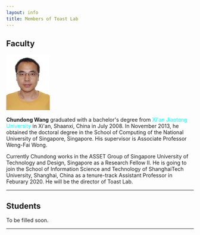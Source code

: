 ```yaml
---
layout: info
title: Members of Toast Lab
---
```


<h2><a name="/people/faculty">Faculty</a></h2>
<div class="news-row-left"><img src="./photos/wangc.jpg" height="150" alt="" /></div>
<div class="news-row-right2" id="prof">
<p><strong>Chundong Wang</strong> graduated with a bachelor's degree from <a href="http://www.xjtu.edu.cn/" style="text-decoration: none;" target="_blank"><font color="cyan">Xi'an Jiaotong University</font></a> in Xi'an, Shaanxi, China in July 2008. In November 2013, he obtained the doctoral degree in <a href="https://www.comp.nus.edu.sg/" style="text-decoration: none;" target="_blank"> the School of Computing</a> of <a href="http://www.nus.edu.sg/" style="text-decoration: none;" target="_blank">the National University of Singapore</a>, Singapore. His supervisor is Associate Professor <a href="https://www.comp.nus.edu.sg/~wongwf/" style="text-decoration: none;" target="_blank">Weng-Fai Wong</a>.</p>

<p>Currently Chundong works in the <a href="https://asset-group.github.io/" style="text-decoration: none;" target="_blank">ASSET Group</a> of <a href="https://www.sutd.edu.sg/" style="text-decoration: none;" target="_blank">Singapore University of Technology and Design</a>, Singapore as a Research Fellow II. He is going to join <a href="http://sist.shanghaitech.edu.cn/" style="text-decoration: none;" target="_blank">the School of Information Science and Technology</a> of <a href="http://www.shanghaitech.edu.cn/" style="text-decoration: none;" target="_blank">ShanghaiTech University</a>, Shanghai, China as a tenure-track Assistant Professor in Feburary 2020. He will be the director of Toast Lab.</p>
</div>

<div class="clear"></div>
<hr color="red">

<h2><a name="/people/students">Students</a></h2>
To be filled soon.

<div class="clear"></div>
<hr color="red">
